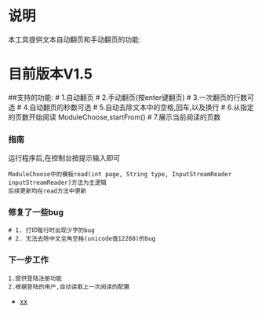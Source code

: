 # 说明
本工具提供文本自动翻页和手动翻页的功能:

# 目前版本V1.5
 ##支持的功能: 
    # 1.自动翻页
    # 2.手动翻页(按enter键翻页)
    # 3.一次翻页的行数可选
    # 4.自动翻页的秒数可选
    # 5.自动去除文本中的空格,回车,以及换行
    # 6.从指定的页数开始阅读  ModuleChoose,startFrom()
    # 7.展示当前阅读的页数
    
### 指南
 运行程序后,在控制台按提示输入即可
 
    ModuleChoose中的模板read(int page, String type, InputStreamReader inputStreamReader)方法为主逻辑
    后续更新均在read方法中更新

### 修复了一些bug
    # 1. 打印每行时出现少字的bug
    # 2. 无法去除中文全角空格(unicode值12288)的bug

### 下一步工作
    1.提供登陆注册功能
    2.根据登陆的用户,自动读取上一次阅读的配置
    
    












* [xx](https://spring.io/guides/gs/rest-service/)
